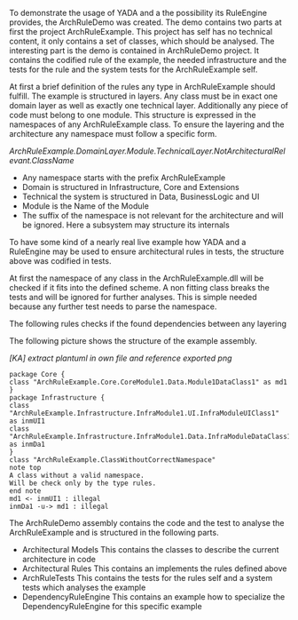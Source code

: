 To demonstrate the usage of YADA and a the possibility its RuleEngine provides, the ArchRuleDemo was created. The demo contains two parts at first the project ArchRuleExample. This project has self has no technical content, it only contains a set of classes, which should be analysed. The interesting part is the demo is contained in ArchRuleDemo project. It contains the codified rule of the example, the needed infrastructure and the tests for the rule and the system tests for the ArchRuleExample self.

At first a brief definition of the rules any type in ArchRuleExample should fulfill. The example is structured in layers. Any class must be in exact one domain layer as well as exactly one technical layer. Additionally any piece of code must belong to one module. 
This structure is expressed in the namespaces of any ArchRuleExample class.
To ensure the layering and the architecture any namespace must follow a specific form. 

*ArchRuleExample.DomainLayer.Module.TechnicalLayer.NotArchitecturalRelevant.ClassName*

* Any namespace starts with the prefix ArchRuleExample
* Domain is structured in Infrastructure, Core and Extensions 
* Technical the system is structured in Data, BusinessLogic and UI
* Module is the Name of the Module
* The suffix of the namespace is not relevant for the architecture and will be ignored. Here a subsystem may structure its internals  

To have some kind of a nearly real live example how YADA and a RuleEngine may be used to ensure architectural rules in tests, the structure above was codified in tests.

At first the namespace of any class in the ArchRuleExample.dll will be checked if it fits into the defined scheme. A non fitting class breaks the tests and will be ignored for further analyses. This is simple needed because any further test needs to parse the namespace.

The following rules checks if the found dependencies between any layering 

The following picture shows the structure of the example assembly.

_[KA] extract plantuml in own file and reference exported png_
```plantuml
package Core {
class "ArchRuleExample.Core.CoreModule1.Data.Module1DataClass1" as md1
}
package Infrastructure {
class "ArchRuleExample.Infrastructure.InfraModule1.UI.InfraModuleUIClass1" as inmUI1
class "ArchRuleExample.Infrastructure.InfraModule1.Data.InfraModuleDataClass1" as inmDa1    
}
class "ArchRuleExample.ClassWithoutCorrectNamespace"
note top
A class without a valid namespace.
Will be check only by the type rules.
end note 
md1 <- inmUI1 : illegal
inmDa1 -u-> md1 : illegal
```

The ArchRuleDemo assembly contains the code and the test to analyse the ArchRuleExample and is structured in the following parts.

* Architectural Models
    This contains the classes to describe the current architecture in code
* Architectural Rules
    This contains an implements the rules defined above
* ArchRuleTests
    This contains the tests for the rules self and a system tests which analyses the example
* DependencyRuleEngine
    This contains an example how to specialize the DependencyRuleEngine for this specific example